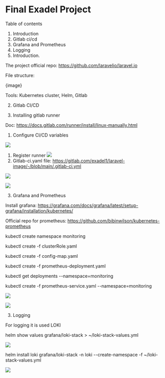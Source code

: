 # Final Exadel Project

﻿Table of contents

1. Introduction
1. Gitlab ci/cd
1. Grafana and Prometheus
1. Logging
1. Introduction.

The project official repo: <https://github.com/laravelio/laravel.io>

File structure:

{image}

Tools: Kubernetes cluster, Helm, Gitlab

2. Gitlab CI/CD

1. Installing gitlab runner

Doc: <https://docs.gitlab.com/runner/install/linux-manually.html>

1. Configure CI/CD variables

![](Aspose.Words.c5a0f3e4-36da-414e-a769-29f02e85d8b1.001.png)

1. Register runner ![](Aspose.Words.c5a0f3e4-36da-414e-a769-29f02e85d8b1.002.png)
1. Gitlab-ci.yaml file: <https://gitlab.com/exadel1/laravel-image/-/blob/main/.gitlab-ci.yml> 

![](Aspose.Words.c5a0f3e4-36da-414e-a769-29f02e85d8b1.003.png)

![](Aspose.Words.c5a0f3e4-36da-414e-a769-29f02e85d8b1.004.png)






3. Grafana and Prometheus

Install grafana: <https://grafana.com/docs/grafana/latest/setup-grafana/installation/kubernetes/>

Official repo for prometheus: <https://github.com/bibinwilson/kubernetes-prometheus>

kubectl create namespace monitoring

kubectl create -f clusterRole.yaml

kubectl create -f config-map.yaml

kubectl create  -f prometheus-deployment.yaml 

kubectl get deployments --namespace=monitoring

kubectl create -f prometheus-service.yaml --namespace=monitoring

![](Aspose.Words.c5a0f3e4-36da-414e-a769-29f02e85d8b1.005.png)

![](Aspose.Words.c5a0f3e4-36da-414e-a769-29f02e85d8b1.006.png)

3. Logging

For logging it is used LOKI

helm show values grafana/loki-stack > ~/loki-stack-values.yml

![](Aspose.Words.c5a0f3e4-36da-414e-a769-29f02e85d8b1.007.png)

helm install loki grafana/loki-stack -n loki --create-namespace -f ~/loki-stack-values.yml

![](Aspose.Words.c5a0f3e4-36da-414e-a769-29f02e85d8b1.008.png)
